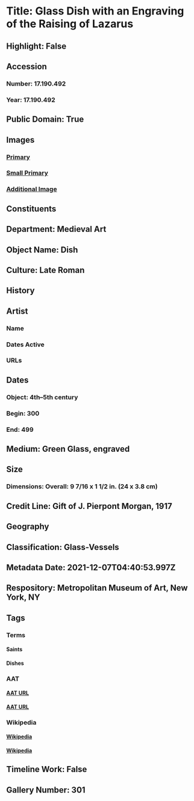 # Title: Glass Dish with an Engraving of the Raising of Lazarus
## Highlight: False
## Accession
### Number: 17.190.492
### Year: 17.190.492
## Public Domain: True
## Images
### [Primary](https://images.metmuseum.org/CRDImages/md/original/260206.jpg)
### [Small Primary](https://images.metmuseum.org/CRDImages/md/web-large/260206.jpg)
### [Additional Image](https://images.metmuseum.org/CRDImages/md/original/260205.jpg)
## Constituents
## Department: Medieval Art
## Object Name: Dish
## Culture: Late Roman
## History
## Artist
### Name
### Dates Active
### URLs
## Dates
### Object: 4th–5th century
### Begin: 300
### End: 499
## Medium: Green Glass, engraved
## Size
### Dimensions: Overall: 9 7/16 x 1 1/2 in. (24 x 3.8 cm)
## Credit Line: Gift of J. Pierpont Morgan, 1917
## Geography
## Classification: Glass-Vessels
## Metadata Date: 2021-12-07T04:40:53.997Z
## Respository: Metropolitan Museum of Art, New York, NY
## Tags
### Terms
#### Saints
#### Dishes
### AAT
#### [AAT URL](http://vocab.getty.edu/page/aat/300150555)
#### [AAT URL](http://vocab.getty.edu/page/aat/300404900)
### Wikipedia
#### [Wikipedia]()
#### [Wikipedia]()
## Timeline Work: False
## Gallery Number: 301
